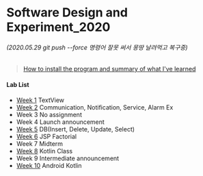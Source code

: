 # Software Design and Experiment_2020

######  (2020.05.29 git push --force 명령어 잘못 써서 몽땅 날려먹고 복구중)  

>[How to install the program and summary of what I've learned](https://github.com/ji-one/SoftwareExperiment_2020/wiki)

#### Lab List
- [Week 1](https://github.com/ji-one/SoftwareExperiment_2020/tree/master/week1) TextView
- [Week 2](https://github.com/ji-one/SoftwareExperiment_2020/tree/master/week2) Communication, Notification, Service, Alarm Ex  
- Week 3 No assignment  
- Week 4 Launch announcement  
- [Week 5](https://github.com/ji-one/SoftwareExperiment_2020/tree/master/week5) DB(Insert, Delete, Update, Select)  
- [Week 6](https://github.com/ji-one/SoftwareExperiment_2020/tree/master/week6) JSP Factorial  
- Week 7 Midterm  
- [Week 8](https://github.com/ji-one/SoftwareExperiment_2020/tree/master/week8) Kotlin Class  
- Week 9 Intermediate announcement  
- [Week 10](https://github.com/ji-one/SoftwareExperiment_2020/tree/master/week10) Android Kotlin  
